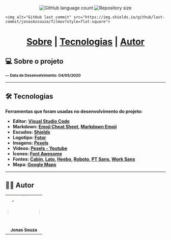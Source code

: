 <p align="center">
  <img alt="GitHub language count" src="https://img.shields.io/github/languages/count/jonasmzsouza/filmov?style=flat-square&color=c4004f">

  <img alt="Repository size" src="https://img.shields.io/github/repo-size/jonasmzsouza/filmov?style=flat-square">
  
  
    <img alt="GitHub last commit" src="https://img.shields.io/github/last-commit/jonasmzsouza/filmov?style=flat-square">
  </a>
</p>

<h1 align="center">
    
<p align="center">
 <a href="#-sobre-o-projeto">Sobre</a> |
 <a href="#-tecnologias">Tecnologias</a> | 
 <a href="#-autor">Autor</a> 
</p>

## 💻 Sobre o projeto


<sub><b>— Data de Desenvolvimento: 04/05/2020<b></sub> 

---

## 🛠 Tecnologias

Ferramentas que foram usadas no desenvolvimento do projeto:



-   Editor: **[Visual Studio Code](https://code.visualstudio.com/)**
-   Markdown: **[Emoji Cheat Sheet](https://github.com/ikatyang/emoji-cheat-sheet)**, **[Markdown Emoji](https://gist.github.com/rxaviers/7360908)**
-   Escudos: **[Shields](https://shields.io/)**
-   Logotipo: **[Fotor](https://www.fotor.com/)**
-   Imagens: **[Pexels](https://www.pexels.com/)**
-   Vídeos: **[Pexels - Youtube](https://www.youtube.com/channel/UC7bU8qGV5Zh6PJrUaFQNoxg)**
-   Ícones: **[Font Awesome](https://fontawesome.com/)**
-   Fontes: **[Cabin](https://fonts.google.com/specimen/Cabin)**, **[Lato](https://fonts.google.com/specimen/Lato)**, **[Heebo](https://fonts.google.com/specimen/Heebo)**,  **[Roboto](https://fonts.google.com/specimen/Roboto)**, **[PT Sans](https://fonts.google.com/specimen/PT+Sans)**, **[Work Sans](https://fonts.google.com/specimen/Work+Sans)**
-   Mapa: **[Google Maps](https://www.google.com.br/maps)**

---

## 👨‍💻 Autor

<table>
  <tr>
    <td align="center">
      <a href="https://jonasmzsouza.github.io/">
         <img style="border-radius: 50%;" src="https://avatars.githubusercontent.com/u/61324433?v=4" width="100px;" alt=""/>
         <br />
         <sub><b>Jonas Souza</b></sub>
      </a>
    </td>
  </tr>
</table>
 
